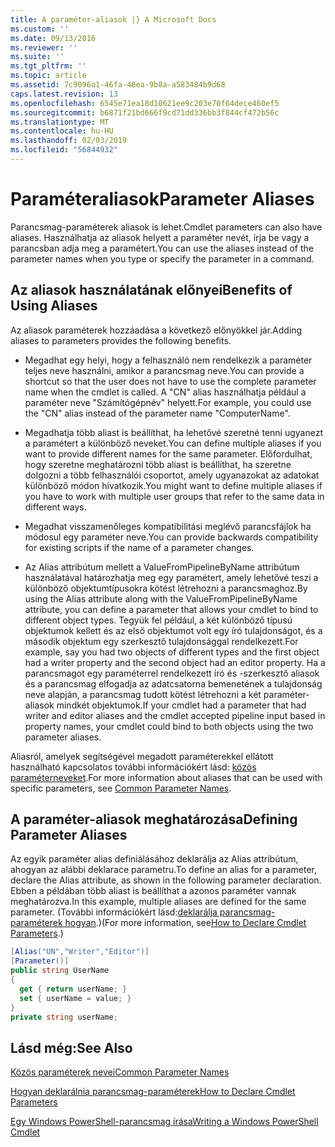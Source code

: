```yaml
---
title: A paraméter-aliasok |} A Microsoft Docs
ms.custom: ''
ms.date: 09/13/2016
ms.reviewer: ''
ms.suite: ''
ms.tgt_pltfrm: ''
ms.topic: article
ms.assetid: 7c9096a1-46fa-48ea-9b8a-a583484b9d68
caps.latest.revision: 13
ms.openlocfilehash: 6545e71ea18d10621ee9c203e70f64dece460ef5
ms.sourcegitcommit: b6871f21bd666f9cd71dd336bb3f844cf472b56c
ms.translationtype: MT
ms.contentlocale: hu-HU
ms.lasthandoff: 02/03/2019
ms.locfileid: "56844932"
---
```

# <a name="parameter-aliases"></a><span data-ttu-id="06893-102">Paraméteraliasok</span><span class="sxs-lookup"><span data-stu-id="06893-102">Parameter Aliases</span></span>

<span data-ttu-id="06893-103">Parancsmag-paraméterek aliasok is lehet.</span><span class="sxs-lookup"><span data-stu-id="06893-103">Cmdlet parameters can also have aliases.</span></span> <span data-ttu-id="06893-104">Használhatja az aliasok helyett a paraméter nevét, írja be vagy a parancsban adja meg a paramétert.</span><span class="sxs-lookup"><span data-stu-id="06893-104">You can use the aliases instead of the parameter names when you type or specify the parameter in a command.</span></span>

## <a name="benefits-of-using-aliases"></a><span data-ttu-id="06893-105">Az aliasok használatának előnyei</span><span class="sxs-lookup"><span data-stu-id="06893-105">Benefits of Using Aliases</span></span>

<span data-ttu-id="06893-106">Az aliasok paraméterek hozzáadása a következő előnyökkel jár.</span><span class="sxs-lookup"><span data-stu-id="06893-106">Adding aliases to parameters provides the following benefits.</span></span>

- <span data-ttu-id="06893-107">Megadhat egy helyi, hogy a felhasználó nem rendelkezik a paraméter teljes neve használni, amikor a parancsmag neve.</span><span class="sxs-lookup"><span data-stu-id="06893-107">You can provide a shortcut so that the user does not have to use the complete parameter name when the cmdlet is called.</span></span> <span data-ttu-id="06893-108">A "CN" alias használhatja például a paraméter neve "Számítógépnév" helyett.</span><span class="sxs-lookup"><span data-stu-id="06893-108">For example, you could use the "CN" alias instead of the parameter name "ComputerName".</span></span>

- <span data-ttu-id="06893-109">Megadhatja több aliast is beállíthat, ha lehetővé szeretné tenni ugyanezt a paramétert a különböző neveket.</span><span class="sxs-lookup"><span data-stu-id="06893-109">You can define multiple aliases if you want to provide different names for the same parameter.</span></span> <span data-ttu-id="06893-110">Előfordulhat, hogy szeretne meghatározni több aliast is beállíthat, ha szeretne dolgozni a több felhasználói csoportot, amely ugyanazokat az adatokat különböző módon hivatkozik.</span><span class="sxs-lookup"><span data-stu-id="06893-110">You might want to define multiple aliases if you have to work with multiple user groups that refer to the same data in different ways.</span></span>

- <span data-ttu-id="06893-111">Megadhat visszamenőleges kompatibilitási meglévő parancsfájlok ha módosul egy paraméter neve.</span><span class="sxs-lookup"><span data-stu-id="06893-111">You can provide backwards compatibility for existing scripts if the name of a parameter changes.</span></span>

- <span data-ttu-id="06893-112">Az Alias attribútum mellett a ValueFromPipelineByName attribútum használatával határozhatja meg egy paramétert, amely lehetővé teszi a különböző objektumtípusokra kötést létrehozni a parancsmaghoz.</span><span class="sxs-lookup"><span data-stu-id="06893-112">By using the Alias attribute along with the ValueFromPipelineByName attribute, you can define a parameter that allows your cmdlet to bind to different object types.</span></span> <span data-ttu-id="06893-113">Tegyük fel például, a két különböző típusú objektumok kellett és az első objektumot volt egy író tulajdonságot, és a második objektum egy szerkesztő tulajdonsággal rendelkezett.</span><span class="sxs-lookup"><span data-stu-id="06893-113">For example, say you had two objects of different types and the first object had a writer property and the second object had an editor property.</span></span> <span data-ttu-id="06893-114">Ha a parancsmagot egy paraméterrel rendelkezett író és -szerkesztő aliasok és a parancsmag elfogadja az adatcsatorna bemenetének a tulajdonság neve alapján, a parancsmag tudott kötést létrehozni a két paraméter-aliasok mindkét objektumok.</span><span class="sxs-lookup"><span data-stu-id="06893-114">If your cmdlet had a parameter that had writer and editor aliases and the cmdlet accepted pipeline input based in property names, your cmdlet could bind to both objects using the two parameter aliases.</span></span>

<span data-ttu-id="06893-115">Aliasról, amelyek segítségével megadott paraméterekkel ellátott használható kapcsolatos további információkért lásd: [közös paraméterneveket](./common-parameter-names.md).</span><span class="sxs-lookup"><span data-stu-id="06893-115">For more information about aliases that can be used with specific parameters, see [Common Parameter Names](./common-parameter-names.md).</span></span>

## <a name="defining-parameter-aliases"></a><span data-ttu-id="06893-116">A paraméter-aliasok meghatározása</span><span class="sxs-lookup"><span data-stu-id="06893-116">Defining Parameter Aliases</span></span>

<span data-ttu-id="06893-117">Az egyik paraméter alias definiálásához deklarálja az Alias attribútum, ahogyan az alábbi deklarace parametru.</span><span class="sxs-lookup"><span data-stu-id="06893-117">To define an alias for a parameter, declare the Alias attribute, as shown in the following parameter declaration.</span></span> <span data-ttu-id="06893-118">Ebben a példában több aliast is beállíthat a azonos paraméter vannak meghatározva.</span><span class="sxs-lookup"><span data-stu-id="06893-118">In this example, multiple aliases are defined for the same parameter.</span></span> <span data-ttu-id="06893-119">(További információkért lásd:[deklarálja parancsmag-paraméterek hogyan](./how-to-declare-cmdlet-parameters.md).)</span><span class="sxs-lookup"><span data-stu-id="06893-119">(For more information, see[How to Declare Cmdlet Parameters](./how-to-declare-cmdlet-parameters.md).)</span></span>

```csharp
[Alias("UN","Writer","Editor")]
[Parameter()]
public string UserName
{
  get { return userName; }
  set { userName = value; }
}
private string userName;
```

## <a name="see-also"></a><span data-ttu-id="06893-120">Lásd még:</span><span class="sxs-lookup"><span data-stu-id="06893-120">See Also</span></span>

[<span data-ttu-id="06893-121">Közös paraméterek nevei</span><span class="sxs-lookup"><span data-stu-id="06893-121">Common Parameter Names</span></span>](./common-parameter-names.md)

[<span data-ttu-id="06893-122">Hogyan deklarálnia parancsmag-paraméterek</span><span class="sxs-lookup"><span data-stu-id="06893-122">How to Declare Cmdlet Parameters</span></span>](./how-to-declare-cmdlet-parameters.md)

[<span data-ttu-id="06893-123">Egy Windows PowerShell-parancsmag írása</span><span class="sxs-lookup"><span data-stu-id="06893-123">Writing a Windows PowerShell Cmdlet</span></span>](./writing-a-windows-powershell-cmdlet.md)
